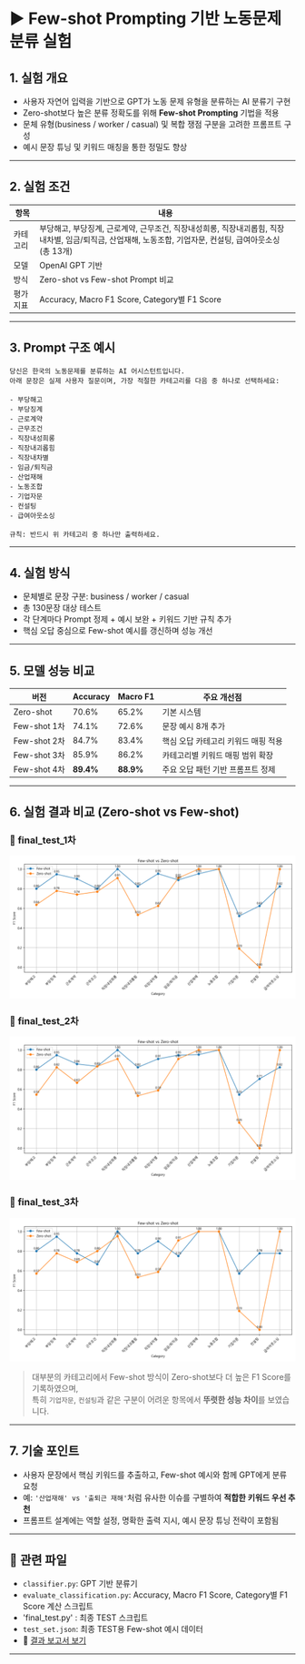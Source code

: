 # ▶ Few-shot Prompting 기반 노동문제 분류 실험

## 1. 실험 개요
- 사용자 자연어 입력을 기반으로 GPT가 노동 문제 유형을 분류하는 AI 분류기 구현
- Zero-shot보다 높은 분류 정확도를 위해 **Few-shot Prompting** 기법을 적용
- 문체 유형(business / worker / casual) 및 복합 쟁점 구분을 고려한 프롬프트 구성
- 예시 문장 튜닝 및 키워드 매칭을 통한 정밀도 향상

---

## 2. 실험 조건

| 항목 | 내용 |
|------|------|
| 카테고리 | 부당해고, 부당징계, 근로계약, 근무조건, 직장내성희롱, 직장내괴롭힘, 직장내차별, 임금/퇴직금, 산업재해, 노동조합, 기업자문, 컨설팅, 급여아웃소싱 (총 13개) |
| 모델 | OpenAI GPT 기반 |
| 방식 | Zero-shot vs Few-shot Prompt 비교 |
| 평가 지표 | Accuracy, Macro F1 Score, Category별 F1 Score |

---
## 3. Prompt 구조 예시

```
당신은 한국의 노동문제를 분류하는 AI 어시스턴트입니다.  
아래 문장은 실제 사용자 질문이며, 가장 적절한 카테고리를 다음 중 하나로 선택하세요:

- 부당해고
- 부당징계
- 근로계약
- 근무조건
- 직장내성희롱
- 직장내괴롭힘
- 직장내차별
- 임금/퇴직금
- 산업재해
- 노동조합
- 기업자문
- 컨설팅
- 급여아웃소싱

규칙: 반드시 위 카테고리 중 하나만 출력하세요.
```
---

## 4. 실험 방식

- 문체별로 문장 구분: business / worker / casual
- 총 130문장 대상 테스트
- 각 단계마다 Prompt 정제 + 예시 보완 + 키워드 기반 규칙 추가
- 핵심 오답 중심으로 Few-shot 예시를 갱신하며 성능 개선

---

## 5. 모델 성능 비교

| 버전 | Accuracy | Macro F1 | 주요 개선점 |
|------|----------|----------|--------------|
| Zero-shot | 70.6% | 65.2% | 기본 시스템 |
| Few-shot 1차 | 74.1% | 72.6% | 문장 예시 8개 추가 |
| Few-shot 2차 | 84.7% | 83.4% | 핵심 오답 카테고리 키워드 매핑 적용 |
| Few-shot 3차 | 85.9% | 86.2% | 카테고리별 키워드 매핑 범위 확장 |
| Few-shot 4차 | **89.4%** | **88.9%** | 주요 오답 패턴 기반 프롬프트 정제 |

---

## 6. 실험 결과 비교 (Zero-shot vs Few-shot)

### 🔹 **final_test_1차**  
![1차 TEST](./images/최종_1차_final_test_f1_comparison.png)

### 🔹 **final_test_2차**  
![2차 TEST](./images/최종_2차_final_test_f1_comparison.png)

### 🔹 **final_test_3차**  
![3차 TEST](./images/최종_3차_final_test_f1_comparison.png)

> 대부분의 카테고리에서 Few-shot 방식이 Zero-shot보다 더 높은 F1 Score를 기록하였으며,  
> 특히 `기업자문`, `컨설팅`과 같은 구분이 어려운 항목에서 **뚜렷한 성능 차이**를 보였습니다.

---

## 7. 기술 포인트

- 사용자 문장에서 핵심 키워드를 추출하고, Few-shot 예시와 함께 GPT에게 분류 요청
- 예: `'산업재해' vs '출퇴근 재해'`처럼 유사한 이슈를 구별하여 **적합한 키워드 우선 추천**
- 프롬프트 설계에는 역할 설정, 명확한 출력 지시, 예시 문장 튜닝 전략이 포함됨

---

## 📁 관련 파일

- `classifier.py`: GPT 기반 분류기
- `evaluate_classification.py`: Accuracy, Macro F1 Score, Category별 F1 Score 계산 스크립트
- 'final_test.py' : 최종 TEST 스크립트
- `test_set.json`: 최종 TEST용 Few-shot 예시 데이터
- 📄 [결과 보고서 보기](./[NOMAD]Few_shot_experiments.pdf)

---

